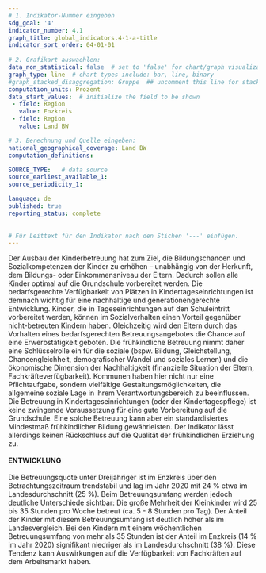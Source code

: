 ```yaml
---
# 1. Indikator-Nummer eingeben 
sdg_goal: '4' 
indicator_number: 4.1
graph_title: global_indicators.4-1-a-title
indicator_sort_order: 04-01-01
 
# 2. Grafikart auswaehlen: 
data_non_statistical: false  # set to 'false' for chart/graph visualization 
graph_type: line  # chart types include: bar, line, binary 
#graph_stacked_disaggregation: Gruppe  ## uncomment this line for stacked bars. eplace 'Geschlecht' with the field of aggregation. 
computation_units: Prozent 
data_start_values:  # initialize the field to be shown  
 - field: Region 
   value: Enzkreis
 - field: Region 
   value: Land BW

# 3. Berechnung und Quelle eingeben: 
national_geographical_coverage: Land BW
computation_definitions: 

SOURCE_TYPE:   # data source  
source_earliest_available_1: 
source_periodicity_1: 

language: de   
published: true 
reporting_status: complete
 
 
# Für Leittext für den Indikator nach den Stichen '---' einfügen. 
---
```


Der Ausbau der Kinderbetreuung hat zum Ziel, die Bildungschancen und Sozialkompetenzen der Kinder zu erhöhen – unabhängig von der Herkunft, dem Bildungs- oder Einkommensniveau der Eltern. Dadurch sollen alle Kinder optimal auf die Grundschule vorbereitet werden. Die bedarfsgerechte Verfügbarkeit von Plätzen in Kindertageseinrichtungen ist demnach wichtig für eine nachhaltige und generationengerechte Entwicklung. Kinder, die in Tageseinrichtungen auf den Schuleintritt vorbereitet werden, können im Sozialverhalten einen Vorteil gegenüber nicht-betreuten Kindern haben. Gleichzeitig wird den Eltern durch das Vorhalten eines bedarfsgerechten Betreuungsangebotes die Chance auf eine Erwerbstätigkeit geboten. Die frühkindliche Betreuung nimmt daher eine Schlüsselrolle ein für die soziale (bspw. Bildung, Gleichstellung, Chancengleichheit, demografischer Wandel und soziales Lernen) und die ökonomische Dimension der Nachhaltigkeit (finanzielle Situation der Eltern, Fachkräfteverfügbarkeit). Kommunen haben hier nicht nur eine Pflichtaufgabe, sondern vielfältige Gestaltungsmöglichkeiten, die allgemeine soziale Lage in ihrem Verantwortungsbereich zu beeinflussen. Die Betreuung in Kindertageseinrichtungen (oder der Kindertagespflege) ist keine zwingende Voraussetzung für eine gute Vorbereitung auf die Grundschule. Eine solche Betreuung kann aber ein standardisiertes Mindestmaß frühkindlicher Bildung gewährleisten. Der Indikator lässt allerdings keinen Rückschluss auf die Qualität der frühkindlichen Erziehung zu. <br>
<br>
**ENTWICKLUNG** <br>
<br>
Die Betreuungsquote unter Dreijähriger ist im Enzkreis über den Betrachtungszeitraum trendstabil und lag im Jahr 2020 mit 24 % etwa im Landesdurchschnitt (25 %). Beim Betreuungsumfang werden jedoch deutliche Unterschiede sichtbar: Die große Mehrheit der Kleinkinder wird 25 bis 35 Stunden pro Woche betreut (ca. 5 - 8 Stunden pro Tag). Der Anteil der Kinder mit diesem Betreuungsumfang ist deutlich höher als im Landesvergleich. Bei den Kindern mit einem wöchentlichen Betreuungsumfang von mehr als 35 Stunden ist der Anteil im Enzkreis (14 % im Jahr 2020) signifikant niedriger als im Landesdurchschnitt (38 %). Diese Tendenz kann Auswirkungen auf die Verfügbarkeit von Fachkräften auf dem Arbeitsmarkt haben.
